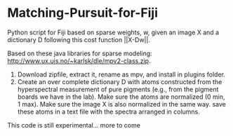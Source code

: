 # Matching-Pursuit-for-Fiji
Python script for Fiji based on sparse weights, w, given an image X and a dictionary D following this cost function ||X-Dw||. 

Based on these java libraries for sparse modeling: http://www.ux.uis.no/~karlsk/dle/mpv2-class.zip. 

1) Download zipfile, extract it, rename as mpv, and install in plugins folder. 
2) Create an over complete dictionary D with atoms constructed from the hyperspectral measurement of pure pigments (e.g., from the pigment boards we have in the lab). Make sure the atoms are normalized (0 min, 1 max). Make sure the image X is also normalized in the same way.
save these atoms in a text file with the spectra arranged in columns.

This code is still experimental... more to come
